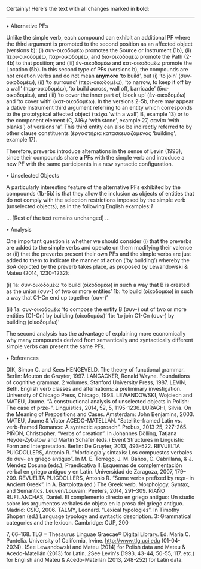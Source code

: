 Certainly! Here's the text with all changes marked in **bold**:

---

• Alternative PFs

Unlike the simple verb, each compound can exhibit an additional PF where the third argument is promoted to the second position as an affected object (versions b): (i) συν-οικοδομέω promotes the Source or Instrument (1b), (ii) περι-οικοδομέω, παρ-οικοδομέω, and δια-οικοδομέω promote the Path (2-4b) to that position; and (iii) ἐν-οικοδομέω and κατ-οικοδομέω promote the Location (5b). In this second type of PFs (versions b), the compounds are not creation verbs and do not mean **anymore** ‘to build’, but (i) ‘to join’ (συν-οικοδομέω), (ii) ‘to surround’ (περι-οικοδομέω), ‘to narrow, to keep it off by a wall’ (παρ-οικοδομέω), ‘to build across, wall off, barricade’ (δια-οικοδομέω), and (iii) ‘to cover the inner part of, block up’ (ἐν-οικοδομέω) and ‘to cover with’ (κατ-οικοδομέω). In the versions 2-5b, there may appear a dative Instrument third argument referring to an entity which corresponds to the prototypical affected object (τείχει ‘with a wall’, B, example 13) or to the component element (C, λίθῳ ‘with stone’, example 27, σανίσι ‘with planks’) of versions ‘a’. This third entity can also be indirectly referred to by other clause constituents (ἐργαστήρια κατασκευαζόμενος ‘building’, example 17).

Therefore, preverbs introduce alternations in the sense of Levin (1993), since their compounds share **a** PFs with the simple verb and introduce a new PF with the same participants in a new syntactic configuration.

• Unselected Objects

A particularly interesting feature of the alternative PFs exhibited by the compounds (1b-5b) is that they allow the inclusion as objects of entities that do not comply with the selection restrictions imposed by the simple verb (unselected objects), as in the following English examples:*1*

... [Rest of the text remains unchanged] ...

• Analysis

One important question is whether we should consider (i) that the preverbs are added to the simple verbs and operate on them modifying their valence or (ii) that the preverbs present their own PFs and the simple verbs are just added to them to indicate the manner of action (‘by building’) whereby the SoA depicted by the preverb takes place, as proposed by Lewandowski & Mateu (2014, 1230-1232):

(i)	1a: συν-οικοδομέω ‘to build (οἰκοδομέω) in such a way that B is created as the union (συν-) of two or more entities’
	1b: ‘to build (οἰκοδομέω) in such a way that C1-Cn end up together (συν-)’

(ii)	1a: συν-οικοδομέω ‘to compose the entity B (συν-) out of two or more entities (C1-Cn) by building (οἰκοδομέω)’
	1b: ‘to join C1-Cn (συν-) by building (οἰκοδομέω)’

The second analysis has the advantage of explaining more economically why many compounds derived from semantically and syntactically different simple verbs can present the same PFs.

• References

DIK, Simon C. and Kees HENGEVELD. The theory of functional grammar. Berlin: Mouton de Gruyter, 1997.
LANGACKER, Ronald Wayne. Foundations of cognitive grammar. 2 volumes. Stanford University Press, 1987.
LEVIN, Beth. English verb classes and alternations: a preliminary investigation. University of Chicago Press, Chicago, 1993.
LEWANDOWSKI, Wojciech and MATEU, Jaume. “A constructional analysis of unselected objects in Polish: The case of prze-”. Linguistics, 2014, 52, 5, 1195-1236.
LURAGHI, Silvia. On the Meaning of Prepositions and Cases. Amsterdam: John Benjamins, 2003.
MATEU, Jaume & Víctor ACEDO-MATELLÁN. “Satellite-framed Latin vs. verb-framed Romance: A syntactic approach”. Probus, 2013 25, 227-265.
PIÑÓN, Christopher. “Verbs of creation”. In Johannes Dölling, Tatjana Heyde-Zybatow and Martin Schäfer (eds.) Event Structures in Linguistic Form and Interpretation. Berlin: De Gruyter, 2013, 493–522.
REVUELTA PUIGDOLLERS, Antonio R. “Morfología y sintaxis: Los compuestos verbales de συν- en griego antiguo”. In M. E. Torrego, J. M. Baños, C. Cabrillana, & J. Méndez Dosuna (eds.), Praedicativa II. Esquemas de complementación verbal en griego antiguo y en Latín. Universidad de Zaragoza, 2007, 179–209.
REVUELTA PUIGDOLLERS, Antonio R. “Some verbs prefixed by περι- in Ancient Greek”. In A. Bartolotta (ed.) The Greek verb. Morphology, Syntax, and Semantics. Leuven/Louvain: Peeters, 2014, 291–309.
RIAÑO RUFILANCHAS, Daniel. El complemento directo en griego antiguo: Un studio sobre los argumentos verbales de objeto en la prosa del griego antiguo. Madrid: CSIC, 2006.
TALMY, Leonard. “Lexical typologies”. In Timothy Shopen (ed.) Language typology and syntactic description. 3: Grammatical categories and the lexicon. Cambridge: CUP, 200

7, 66–168.
TLG = Thesaurus Linguae Graecae® Digital Library. Ed. Maria C. Pantelia. University of California, Irvine. http://www.tlg.uci.edu (01-04-2024).
*1*See Lewandowski and Mateu (2014) for Polish data and Mateu & Acedo-Matellán (2013) for Latin.
*2*See Levin's (1993, 43-44, 50-55, 117, etc.) for English and Mateu & Acedo-Matellán (2013, 248-252) for Latin data.

